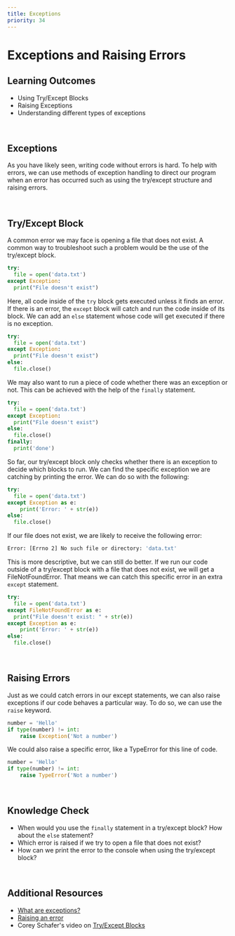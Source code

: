 ```yaml
---
title: Exceptions
priority: 34
---
```


# Exceptions and Raising Errors

## Learning Outcomes

- Using Try/Except Blocks
- Raising Exceptions
- Understanding different types of exceptions

<br>

## Exceptions

As you have likely seen, writing code without errors is hard. To help with errors, we can use methods of exception handling to direct our program when an error has occurred such as using the try/except structure and raising errors.

<br>

## Try/Except Block

A common error we may face is opening a file that does not exist. A common way to troubleshoot such a problem would be the use of the try/except block.

```py
try:
  file = open('data.txt')
except Exception:
  print("File doesn't exist")
```

Here, all code inside of the `try` block gets executed unless it finds an error. If there is an error, the `except` block will catch and run the code inside of its block. We can add an `else` statement whose code will get executed if there is no exception.

```py
try:
  file = open('data.txt')
except Exception:
  print("File doesn't exist")
else:
  file.close()
```

We may also want to run a piece of code whether there was an exception or not. This can be achieved with the help of the `finally` statement.

```py
try:
  file = open('data.txt')
except Exception:
  print("File doesn't exist")
else:
  file.close()
finally:
  print('done')
```

So far, our try/except block only checks whether there is an exception to decide which blocks to run. We can find the specific exception we are catching by printing the error. We can do so with the following:

```py
try:
  file = open('data.txt')
except Exception as e:
    print('Error: ' + str(e))
else:
  file.close()
```

If our file does not exist, we are likely to receive the following error:

```bash
Error: [Errno 2] No such file or directory: 'data.txt'
```

This is more descriptive, but we can still do better. If we run our code outside of a try/except block with a file that does not exist, we will get a FileNotFoundError. That means we can catch this specific error in an extra `except` statement.

```py
try:
  file = open('data.txt')
except FileNotFoundError as e:
  print("File doesn't exist: " + str(e))
except Exception as e:
    print('Error: ' + str(e))
else:
  file.close()
```

<br>

## Raising Errors

Just as we could catch errors in our except statements, we can also raise exceptions if our code behaves a particular way. To do so, we can use the `raise` keyword.

```py
number = 'Hello'
if type(number) != int:
    raise Exception('Not a number')
```

We could also raise a specific error, like a TypeError for this line of code.

```py
number = 'Hello'
if type(number) != int:
    raise TypeError('Not a number')
```

<br>

## Knowledge Check

- When would you use the `finally` statement in a try/except block? How about the `else` statement?
- Which error is raised if we try to open a file that does not exist?
- How can we print the error to the console when using the try/except block?

<br>

## Additional Resources

- [What are exceptions?](https://book.pythontips.com/en/latest/exceptions.html)
- [Raising an error](https://www.w3schools.com/python/gloss_python_raise.asp)
- Corey Schafer's video on [Try/Except Blocks](https://www.youtube.com/watch?v=NIWwJbo-9_8)
